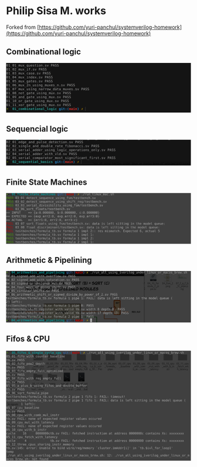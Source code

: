 # Philip Sisa M. works


Forked from [https://github.com/yuri-panchul/systemverilog-homework](https://github.com/yuri-panchul/systemverilog-homework)


## Combinational logic
![](Combinational_PASS.png)

## Sequencial logic
![](Sequencial_PASS.png)

## Finite State Machines
![](fsm_PASS.png)

## Arithmetic & Pipelining
![](Arithmetic_&_pipelining_PASS.png)

## Fifos & CPU 
![](Fifos_and_cpu_PASS.png)



